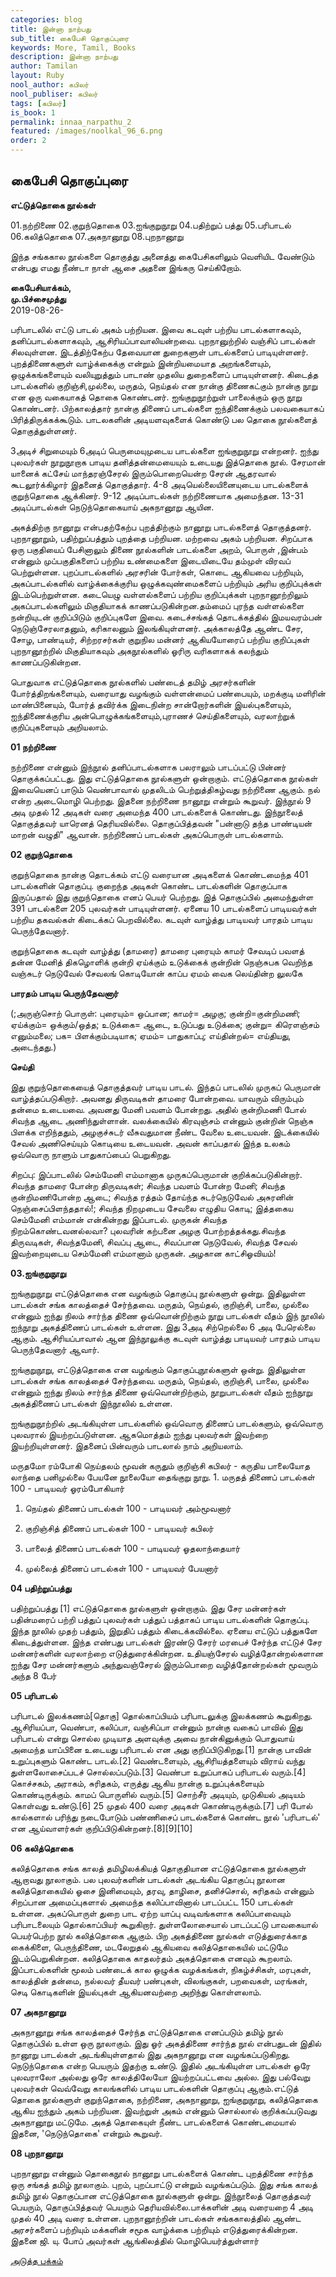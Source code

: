 ```yaml
---
categories: blog
title: இன்னா நாற்பது
sub_title: கைபேசி தொகுப்புரை
keywords: More, Tamil, Books
description: இன்னா நாற்பது
author: Tamilan
layout: Ruby
nool_author: கபிலர்
nool_publiser: கபிலர்
tags: [கபிலர்]
is_book: 1
permalink: innaa_narpathu_2
featured: /images/noolkal_96_6.png
order: 2
---
```



## கைபேசி தொகுப்புரை

**எட்டுத்தொகை நூல்கள்**

01.நற்றிணை 02.குறுந்தொகை 03.ஐங்குறுநூறு 04.பதிற்றுப் பத்து 05.பரிபாடல் 06.கலித்தொகை 07.அகநானூறு 08.புறநானூறு

இந்த சங்ககால நூல்களை தொகுத்து அனைத்து கைபேசிகளிலும் வெளியிட வேண்டும் என்பது எமது நீண்டா நாள் ஆசை அதனை இங்கரு செய்கிறோம்.

**கைபேசியாக்கம்,  
மு.பிச்சைமுத்து**  
2019-08-26-

பரிபாடலில் எட்டு பாடல் அகம் பற்றியன. இவை கடவுள் பற்றிய பாடல்களாகவும், தனிப்பாடல்களாகவும், ஆசிரியப்பாவாலியன்றவை. புறநானுற்றில் வஞ்சிப் பாடல்கள் சிலவுள்ளன. இடத்திற்கேற்ப தேவையான துறைகளுள் பாடல்களைப் பாடியுள்ளனர். புறத்திணைகளுள் வாழ்க்கைக்கு என்றும் இன்றியமையாத அறங்களையும், ஒழுக்கங்களையும் வலியுறுத்தும் பாடாண் முதலிய துறைகளைப் பாடியுள்ளனர். கிடைத்த பாடல்களில் குறிஞ்சி,முல்லை, மருதம், நெய்தல் என நான்கு திணைகட்கும் நான்கு நூறு என ஒரு வகையாகத் தொகை கொண்டனர். ஐங்குறுநூற்றுள் பாலைக்கும் ஒரு நூறு கொண்டனர். பிற்காலத்தார் நான்கு திணைப் பாடல்களை ஐந்திணைக்கும் பலவகையாகப் பிரித்திருக்கக்கூடும். பாடலகளின் அடியளவுகளைக் கொண்டு பல தொகை நூல்களைத் தொகுத்துள்ளனர்.

3அடிச் சிறுமையும் 6அடிப் பெருமையுமுடைய பாடல்களை ஐங்குறுநூறு என்றனர். ஐந்து புலவர்கள் நூறுநூறாக பாடிய தனித்தன்மையையும் உடையது இத்தொகை நூல். சேரமான் யானைக் கட்சேய் மாந்தரஞ்சேரல் இரும்பொறையென்ற சேரன் ஆதரவால் கூடலூர்க்கிழார் இதனைத் தொகுத்தார். 4-8 அடியெல்லையினையுடைய பாடல்களைக் குறுந்தொகை ஆக்கினர். 9-12 அடிப்பாடல்கள் நற்றிணையாக அமைந்தன. 13-31 அடிப்பாடல்கள் நெடுந்தொகையாய் அகநானூறு ஆயின.

அகத்திற்கு நானூறு என்பதற்கேற்ப புறத்திற்கும் நானூறு பாடல்களைத் தொகுத்தனர். புறநானூறும், பதிற்றுப்பத்தும் புறத்தை பற்றியன. மற்றவை அகம் பற்றியன. சிறப்பாக ஒரு பகுதியைப் பேசினாலும் திணை நூல்களின் பாடல்களை அறம், பொருள் ,இன்பம் என்னும் முப்பகுதிகளைப் பற்றிய உண்மைகளை இடையிடையே தம்முள் விரவப் பெற்றுள்ளன. புறப்பாடல்களில் அரசரின் போர்கள், கொடை ஆகியவை பற்றியும், அகப்பாடல்களில் வாழ்க்கைக்குரிய ஒழுக்கவுண்மைகளைப் பற்றியும் அரிய குறிப்புக்கள் இடம்பெற்றுள்ளன. கடையெழு வள்ளல்களைப் பற்றிய குறிப்புக்கள் புறநானூற்றிலும் அகப்பாடல்களிலும் மிகுதியாகக் காணப்படுகின்றன.தம்மைப் புரந்த வள்ளல்களை நன்றியுடன் குறிப்பிடும் குறிப்புகளே இவை. கடைச்சங்கத் தொடக்கத்தில் இமயவரம்பன் நெடுஞ்சேரலாதனும், கரிகாலனும் இலங்கியுள்ளனர். அக்காலத்தே ஆண்ட சேர, சோழ, பாண்டியர், சிற்றரசர்கள் குறுநில மன்னர் ஆகியயோரைப் பற்றிய குறிப்புகள் புறநானூற்றில் மிகுதியாகவும் அகநூல்களில் ஓரிரு வரிகளாகக் கலந்தும் காணப்படுகின்றன.

பொதுவாக எட்டுத்தொகை நூல்களில் பண்டைத் தமிழ் அரசர்களின் போர்த்திறங்களையும், வரையாது வழங்கும் வள்ளன்மைப் பண்பையும், மறக்குடி மளிரின் மாண்பினையும், போர்த் தவிர்க்க இடைநின்ற சான்றோர்களின் இயல்புகளையும், ஐந்திணைக்குரிய அன்பொழுக்கங்களையும்,புராணச் செய்திகளையும், வரலாற்றுக் குறிப்புகளையும் அறியலாம்.

**01 நற்றிணை**

நற்றிணை என்னும் இந்நூல் தனிப்பாடல்களாக பலராலும் பாடப்பட்டு பின்னர் தொகுக்கப்பட்டது. இது எட்டுத்தொகை நூல்களுள் ஒன்றாகும். எட்டுத்தொகை நூல்கள் இவையெனப் பாடும் வெண்பாவால் முதலிடம் பெற்றுத்திகழ்வது நற்றிணை ஆகும். நல் என்ற அடைமொழி பெற்றது. இதனை நற்றிணை நானூறு என்றும் கூறுவர். இந்நூல் 9 அடி முதல் 12 அடிகள் வரை அமைந்த 400 பாடல்களைக் கொண்டது. இந்நூலைத் தொகுத்தவர் யாரெனத் தெரியவில்லை. தொகுப்பித்தவன் "பன்னாடு தந்த பாண்டியன் மாறன் வழுதி" ஆவான். நற்றிணைப் பாடல்கள் அகப்பொருள் பாடல்களாம்.

**02 குறுந்தொகை**

குறுந்தொகை நான்கு தொடக்கம் எட்டு வரையான அடிகளைக் கொண்டமைந்த 401 பாடல்களின் தொகுப்பு. குறைந்த அடிகள் கொண்ட பாடல்களின் தொகுப்பாக இருப்பதால் இது குறுந்தொகை எனப் பெயர் பெற்றது. இத் தொகுப்பில் அமைந்துள்ள 391 பாடல்களை 205 புலவர்கள் பாடியுள்ளனர். ஏனைய 10 பாடல்களைப் பாடியவர்கள் பற்றிய தகவல்கள் கிடைக்கப் பெறவில்லை. கடவுள் வாழ்த்து பாடியவர் பாரதம் பாடிய பெருந்தேவனார்.

குறுந்தொகை கடவுள் வாழ்த்து (தாமரை) தாமரை புரையும் காமர் சேவடிப் பவளத் தன்ன மேனித் திகழொளிக் குன்றி ஏய்க்கும் உடுக்கைக் குன்றின் நெஞ்சுபக வெறிந்த வஞ்சுடர் நெடுவேல் சேவலங் கொடியோன் காப்ப ஏமம் வைக லெய்தின்ற லுலகே

**பாரதம் பாடிய பெருந்தேவனார்**

(;அருஞ்சொற் பொருள்: புரையும்= ஒப்பான; காமர்= அழகு; குன்றி=குன்றிமணி; ஏய்க்கும்= ஒக்கும்/ஒத்த; உடுக்கை= ஆடை, உடுப்பது உடுக்கை; குன்று= கிரௌஞ்சம் எனும்மலை; பக= பிளக்கும்படியாக; ஏமம்= பாதுகாப்பு; எய்தின்றல்= எய்தியது, அடைந்தது.)

**செய்தி**

இது குறுந்தொகையைத் தொகுத்தவர் பாடிய பாடல். இந்தப் பாடலில் முருகப் பெருமான் வாழ்த்தப்படுகிறார். அவனது திருவடிகள் தாமரை போன்றவை. யாவரும் விரும்பும் தன்மை உடையவை. அவனது மேனி பவளம் போன்றது. அதில் குன்றிமணி போல் சிவந்த ஆடை அணிந்துள்ளான். வலக்கையில் கிரவுஞ்சம் என்னும் குன்றின் நெஞ்சு பிளக்க எறிந்ததும், அழகுச்சுடர் வீசுவதுமான நீண்ட வேலை உடையவன். இடக்கையில் சேவல் அணிசெய்யும் கொடியை உடையவன். அவன் காப்பதால் இந்த உலகம் ஒவ்வொரு நாளும் பாதுகாப்பைப் பெறுகிறது.

சிறப்பு: இப்பாடலில் செம்மேனி எம்மானாக முருகப்பெருமான் குறிக்கப்படுகின்றார். சிவந்த தாமரை போன்ற திருவடிகள்; சிவந்த பவளம் போன்ற மேனி; சிவந்த குன்றிமணிபோன்ற ஆடை; சிவந்த ரத்தம் தோய்ந்த சுடர்நெடுவேல் அசுரனின் நெஞ்சைப்பிளந்ததால்!; சிவந்த நிறமுடைய சேவலை எழுதிய கொடி; இத்தகைய செம்மேனி எம்மான் என்கின்றது இப்பாடல். முருகன் சிவந்த நிறம்கொண்டவனல்லவா? புலவரின் கற்பனை அழகு போற்றத்தக்கது.சிவந்த திருவடிகள், சிவந்தமேனி, சிவப்பு ஆடை, சிவப்பான நெடுவேல், சிவந்த சேவல் இவற்றையுடைய செம்மேனி எம்மானாம் முருகன். அழகான காட்சிஓவியம்!

**03.ஐங்குறுநூறு**

ஐங்குறுநூறு எட்டுத்தொகை என வழங்கும் தொகுப்பு நூல்களுள் ஒன்று. இதிலுள்ள பாடல்கள் சங்க காலத்தைச் சேர்ந்தவை. மருதம், நெய்தல், குறிஞ்சி, பாலை, முல்லை என்னும் ஐந்து நிலம் சார்ந்த திணை ஒவ்வொன்றிற்கும் நூறு பாடல்கள் வீதம் இந் நூலில் ஐந்நூறு அகத்திணைப் பாடல்கள் உள்ளன. இது 3அடி சிற்றெல்லை 6 அடி பேரெல்லை ஆகும். ஆசிரியப்பாவால் ஆன இந்நூலுக்கு கடவுள் வாழ்த்து பாடியவர் பாரதம் பாடிய பெருந்தேவனார் ஆவார்.

ஐங்குறுநூறு, எட்டுத்தொகை என வழங்கும் தொகுப்புநூல்களுள் ஒன்று. இதிலுள்ள பாடல்கள் சங்க காலத்தைச் சேர்ந்தவை. மருதம், நெய்தல், குறிஞ்சி, பாலை, முல்லை என்னும் ஐந்து நிலம் சார்ந்த திணை ஒவ்வொன்றிற்கும், நூறுபாடல்கள் வீதம் ஐந்நூறு அகத்திணைப் பாடல்கள் இந்நூலில் உள்ளன.

ஐங்குறுநூற்றில் அடங்கியுள்ள பாடல்களில் ஒவ்வொரு திணைப் பாடல்களும், ஒவ்வொரு புலவரால் இயற்றப்படுள்ளன. ஆகமொத்தம் ஐந்து புலவர்கள் இவற்றை இயற்றியுள்ளனர். இதனைப் பின்வரும் பாடலால் நாம் அறியலாம்.

மருதமோ ரம்போகி நெய்தலம் மூவன் கருதும் குறிஞ்சி கபிலர் - கருதிய பாலையோத லாந்தை பனிமுல்லை பேயனே நூலையோ தைங்குறு நூறு. 1\. மருதத் திணைப் பாடல்கள் 100 - பாடியவர் ஓரம்போகியார்

  1. நெய்தல் திணைப் பாடல்கள் 100 - பாடியவர் அம்மூவனார்

  2. குறிஞ்சித் திணைப் பாடல்கள் 100 - பாடியவர் கபிலர்

  3. பாலைத் திணைப் பாடல்கள் 100 - பாடியவர் ஓதலாந்தையார்

  4. முல்லைத் திணைப் பாடல்கள் 100 - பாடியவர் பேயனார்

**04 பதிற்றுப்பத்து**

பதிற்றுப்பத்து [1] எட்டுத்தொகை நூல்களுள் ஒன்றாகும். இது சேர மன்னர்கள் பதின்மரைப் பற்றி பத்துப் புலவர்கள் பத்துப் பத்தாகப் பாடிய பாடல்களின் தொகுப்பு. இந்த நூலில் முதற் பத்தும், இறுதிப் பத்தும் கிடைக்கவில்லை. ஏனைய எட்டுப் பத்துகளே கிடைத்துள்ளன. இந்த எண்பது பாடல்கள் இரண்டு சேரர் மரபைச் சேர்ந்த எட்டுச் சேர மன்னர்களின் வரலாற்றை எடுத்துரைக்கின்றன. உதியஞ்சேரல் வழித்தோன்றல்களான ஐந்து சேர மன்னர்களும் அந்துவஞ்சேரல் இரும்பொறை வழித்தோன்றல்கள் மூவரும் அந்த 8 பேர்

**05 பரிபாடல்**

பரிபாடல் இலக்கணம்[தொகு] தொல்காப்பியம் பரிபாடலுக்கு இலக்கணம் கூறுகிறது. ஆசிரியப்பா, வெண்பா, கலிப்பா, வஞ்சிப்பா என்னும் நான்கு வகைப் பாவில் இது பரிபாடல் என்று சொல்ல முடியாத அளவுக்கு அவை நான்கினுக்கும் பொதுவாய் அமைந்த யாப்பினை உடையது பரிபாடல் என அது குறிப்பிடுகிறது.[1] நான்கு பாவின் உறுப்புகளும் கொண்ட பாடல்.[2] வெண்டளையும், ஆசிரியத்தளையும் விராய் வந்து துள்ளலோசைப்படச் சொல்லப்படும்.[3] வெண்பா உறுப்பாகப் பரிபாடல் வரும்.[4] கொச்சகம், அராகம், சுரிதகம், எருத்து ஆகிய நான்கு உறுப்புக்களையும் கொண்டிருக்கும். காமப் பொருளில் வரும்.[5] சொற்சீர் அடியும், முடுகியல் அடியம் கொள்வது உண்டு.[6] 25 முதல் 400 வரை அடிகள் கொண்டிருக்கும்.[7] பரி போல் கால்களால் பரிந்து நடைபோடும் பண்ணிசைப் பாடல்களைக் கொண்ட நூல் 'பரிபாடல்' என ஆய்வாளர்கள் குறிப்பிடுகின்றனர்.[8][9][10]

**06 கலித்தொகை**

கலித்தொகை சங்க காலத் தமிழிலக்கியத் தொகுதியான எட்டுத்தொகை நூல்களுள் ஆறாவது நூலாகும். பல புலவர்களின் பாடல்கள் அடங்கிய தொகுப்பு நூலான கலித்தொகையில் ஓசை இனிமையும், தரவு, தாழிசை, தனிச்சொல், சுரிதகம் என்னும் சிறப்பான அமைப்புகளால் அமைந்த கலிப்பாவினால் பாடப்பட்ட 150 பாடல்கள் உள்ளன. அகப்பொருள் துறை பாட ஏற்ற யாப்பு வடிவங்களாக கலிப்பாவையும் பரிபாடலையும் தொல்காப்பியர் கூறுகிறார். துள்ளலோசையால் பாடப்பட்டு பாவகையால் பெயர்பெற்ற நூல் கலித்தொகை ஆகும். பிற அகத்திணை நூல்கள் எடுத்துரைக்காத கைக்கிளை, பெருந்திணை, மடலேறுதல் ஆகியவை கலித்தொகையில் மட்டுமே இடம்பெறுகின்றன. கலித்தொகை காதலர்தம் அகத்தொகை எனவும் கூறலாம். இப்பாடல்களின் மூலம் பண்டைக் கால ஒழுக்க வழக்கங்கள், நிகழ்ச்சிகள், மரபுகள், காலத்தின் தன்மை, நல்லவர் தீயவர் பண்புகள், விலங்குகள், பறவைகள், மரங்கள், செடி கொடிகளின் இயல்புகள் ஆகியனவற்றை அறிந்து கொள்ளலாம்.

**07 அகநானூறு**

அகநானூறு சங்க காலத்தைச் சேர்ந்த எட்டுத்தொகை எனப்படும் தமிழ் நூல் தொகுப்பில் உள்ள ஒரு நூலாகும். இது ஓர் அகத்திணை சார்ந்த நூல் என்பதுடன் இதில் நானூறு பாடல்கள் அடங்கியுள்ளதால் இது அகநானூறு என வழங்கப்படுகிறது. நெடுந்தொகை என்ற பெயரும் இதற்கு உண்டு. இதில் அடங்கியுள்ள பாடல்கள் ஒரே புலவராலோ அல்லது ஒரே காலத்திலேயோ இயற்றப்பட்டவை அல்ல. இது பல்வேறு புலவர்கள் வெவ்வேறு காலங்களில் பாடிய பாடல்களின் தொகுப்பு ஆகும்.எட்டுத் தொகை நூல்களுள் குறுந்தொகை, நற்றிணை, அகநானூறு, ஐங்குறுநூறு, கலித்தொகை ஆகிய ஐந்தும் அகம் பற்றியன. இவற்றுள் அகம் என்னும் சொல்லால் குறிக்கப்படுவது அகநானூறு மட்டுமே. அகத் தொகையுள் நீண்ட பாடல்களைக் கொண்டமையால் இதனை, 'நெடுந்தொகை' என்றும் கூறுவர்.

**08 புறநானூறு**

புறநானூறு என்னும் தொகைநூல் நானூறு பாடல்களைக் கொண்ட புறத்திணை சார்ந்த ஒரு சங்கத் தமிழ் நூலாகும். புறம், புறப்பாட்டு என்றும் வழங்கப்படும். இது சங்க காலத் தமிழ் நூல் தொகுப்பான எட்டுத்தொகை நூல்களுள் ஒன்று. இந்நூலைத் தொகுத்தவர் பெயரும், தொகுப்பித்தவர் பெயரும் தெரியவில்லை.பாக்களின் அடி வரையறை 4 அடி முதல் 40 அடி வரை உள்ளன. புறநானூற்றின் பாடல்கள் சங்ககாலத்தில் ஆண்ட அரசர்களைப் பற்றியும் மக்களின் சமூக வாழ்க்கை பற்றியும் எடுத்துரைக்கின்றன. இதனை ஜி. யு. போப் அவர்கள் ஆங்கிலத்தில் மொழிபெயர்த்துள்ளார்

[அடுத்த பக்கம்](innaa_narpathu_3)